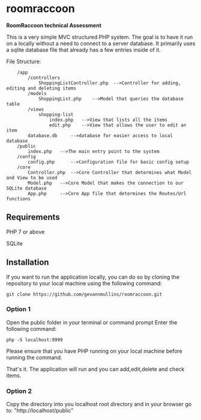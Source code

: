 # roomraccoon
**RoomRaccoon technical Assessment**

This is a very simple MVC structured PHP system. The goal is to have it run on a locally without a need to connect to a server database. It primarily uses a sqlite database file that already has a few entries inside of it.

File Structure:
```
    /app
        /controllers
            ShoppingListController.php  -->Controller for adding, editing and deleting items
        /models
            ShoppingList.php    -->Model that queries the database table
        /views
            shopping-list
                index.php   -->View that lists all the items
                edit.php    -->View that allows the user to edit an item
        database.db     -->database for easier access to local database
    /public
        index.php   -->The main entry point to the system
    /config
        config.php      -->Configuration file for basic config setup
    /core
        Controller.php  -->Core Controller that determines what Model and View to be used
        Model.php   -->Core Model that makes the connection to our SQLite database
        App.php     -->Core App file that determines the Routes/Url functions
```

## Requirements

PHP 7 or above

SQLite

## Installation

If you want to run the application locally, you can do so by cloning the repository to your local machine using the following command:
```
git clone https://github.com/gevannmullins/roomraccoon.git
```
### Option 1
Open the public folder in your terminal or command prompt
Enter the following command:
```
php -S localhost:9999
```

Please ensure that you have PHP running on your local machine before running the command.

That's it. The application will run and you can add,edit,delete and check items.
### Option 2
Copy the directory into you localhost root directory and in your browser go to: "http://localhost/public"

